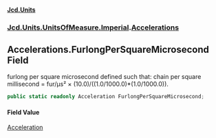 #### [Jcd.Units](index 'index')
### [Jcd.Units.UnitsOfMeasure.Imperial](Jcd.Units.UnitsOfMeasure.Imperial 'Jcd.Units.UnitsOfMeasure.Imperial').[Accelerations](Accelerations 'Jcd.Units.UnitsOfMeasure.Imperial.Accelerations')

## Accelerations.FurlongPerSquareMicrosecond Field

furlong per square microsecond defined such that: chain per square millisecond = fur/μs² ×
(10.0)/((1.0/1000.0)*(1.0/1000.0)).

```csharp
public static readonly Acceleration FurlongPerSquareMicrosecond;
```

#### Field Value
[Acceleration](Acceleration 'Jcd.Units.UnitTypes.Acceleration')